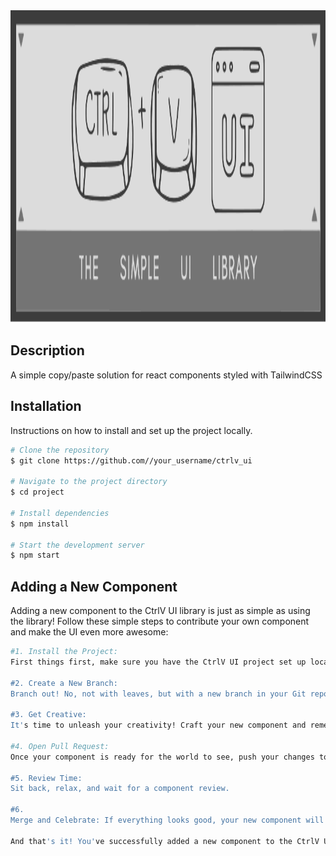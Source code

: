 <img src="src/IMG/CTRVL_UI_LOGO.svg" alt="Project Logo" width="1000" height="500">

## Description

A simple copy/paste solution for react components styled with TailwindCSS

## Installation

Instructions on how to install and set up the project locally.

```bash
# Clone the repository
$ git clone https://github.com//your_username/ctrlv_ui

# Navigate to the project directory
$ cd project

# Install dependencies
$ npm install

# Start the development server
$ npm start
```

## Adding a New Component

Adding a new component to the CtrlV UI library is just as simple as using the library! Follow these simple steps to contribute your own component and make the UI even more awesome:

```bash
#1. Install the Project:
First things first, make sure you have the CtrlV UI project set up locally. If you haven't done so already, follow the [installation instructions](#installation) above.

#2. Create a New Branch:
Branch out! No, not with leaves, but with a new branch in your Git repository. Create a new branch dedicated to your shiny new component. Give it a descriptive name!

#3. Get Creative:
It's time to unleash your creativity! Craft your new component and remeber to keep in line with accessibility standards and design practices that the library uses!

#4. Open Pull Request:
Once your component is ready for the world to see, push your changes to your branch and open a pull request. Let us know what you've been up to!

#5. Review Time:
Sit back, relax, and wait for a component review.

#6.
Merge and Celebrate: If everything looks good, your new component will be merged into the main branch, ready to be copied and pasted by developers everywhere! Congratulations, you're now officially a part of the CtrlV UI family. Time to celebrate with some virtual high-fives and maybe a victory dance or two.

And that's it! You've successfully added a new component to the CtrlV UI library. Keep the creativity flowing and continue making the UI world a brighter and more playful place. Happy coding!
```

